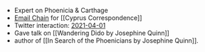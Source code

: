 - Expert on Phoenicia & Carthage
- [Email Chain](https://mail.google.com/mail/u/0/?zx=rocdqz27h6k4#search/josephine.quinn%40classics.ox.ac.uk/QgrcJHsNjpXHnZzXbLMjMbbthPcZKxjjtRB) for [[Cyprus Correspondence]]
- Twitter interaction: [2021-04-01](https://twitter.com/josephinequinn/status/1377753981838065672) 
- Gave talk on [[Wandering Dido by Josephine Quinn]]
- author of [[In Search of the Phoenicians by Josephine Quinn]]. 
